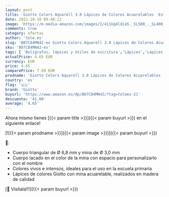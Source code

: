 ```yaml
---
layout: post
title: 'Giotto Colors Aquarell 3.0 Lápices de Colores Acuarelables  Estuche 12 Uds.'
date: 2022-10-18 09:48:12
image: 'https://m.media-amazon.com/images/I/411Ug4ldiaS._SL500_._SL400_.jpg'
comments: true
category: ofertas
author: 'tole.es'
slug: 'B07C84MN42-es Giotto Colors Aquarell 3.0 Lápices de Colores Acuarelables...'
sku: 'B07C84MN42-es'
tags: [ 'Bolígrafos, lápices y útiles de escritura','Lápices','Lápices de colores para adultos','Oficina y papelería','giotto','lápices','🇪🇸', ]
actualPrice: 4.65 EUR
currency: EUR
price: 4.65
comparePrice: 7.99 EUR
prodname: 'Giotto Colors Aquarell 3.0 Lápices de Colores Acuarelables  Estuche 12 Uds.'
country: 'es'
flag: '🇪🇸'
brand: 'Giotto'
buyurl: 'https://www.amazon.es/dp/B07C84MN42/?tag=tolees-21'
descuento: '41.80'
average: '4.65'
---
```


Ahora mismo tienes [{{< param title >}}]({{< param buyurl >}}) en el siguiente enlace!

[![{{< param prodname >}}]({{< param image >}})]({{< param buyurl >}})

🔎:

- Cuerpo triangular de Ø 6,8 mm y mina de Ø 3,0 mm
- Cuerpo lacado en el color de la mina con espacio para personalizarlo con el nombre
- Colores vivos e intensos, ideales para el uso en la escuela primaria
- Lápices de colores Giotto con mina acuarelable, realizados en madera de calidad

[🛒 Visítala!!!]({{< param buyurl >}})

